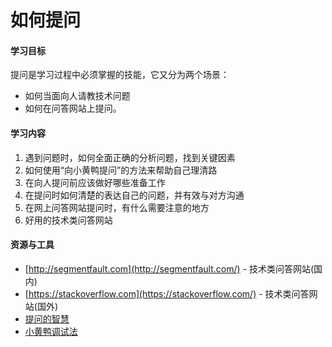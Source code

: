 # 如何提问

#### 学习目标 

提问是学习过程中必须掌握的技能，它又分为两个场景：

- 如何当面向人请教技术问题
- 如何在问答网站上提问。


#### 学习内容

1. 遇到问题时，如何全面正确的分析问题，找到关键因素
2. 如何使用“向小黄鸭提问”的方法来帮助自己理清路
3. 在向人提问前应该做好哪些准备工作
4. 在提问时如何清楚的表达自己的问题，并有效与对方沟通
5. 在网上问答网站提问时，有什么需要注意的地方
6. 好用的技术类问答网站


#### 资源与工具

- [http://segmentfault.com](http://segmentfault.com/) - 技术类问答网站(国内)
- [https://stackoverflow.com](https://stackoverflow.com/) - 技术类问答网站(国外)
- [提问的智慧](https://github.com/ryanhanwu/How-To-Ask-Questions-The-Smart-Way/blob/master/README-zh_CN.md)
- [小黄鸭调试法](http://blog.jobbole.com/85719/)